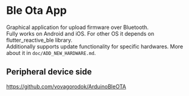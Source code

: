 # Ble Ota App
Graphical application for upload firmware over Bluetooth.\
Fully works on Android and iOS. For other OS it depends on flutter_reactive_ble library.\
Additionally supports update functionality for specific hardwares. More about it in `doc/ADD_NEW_HARDWARE.md`.

## Peripheral device side
https://github.com/vovagorodok/ArduinoBleOTA
